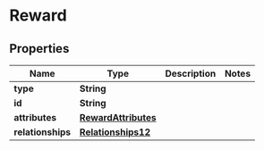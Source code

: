 # Reward

## Properties
Name | Type | Description | Notes
------------ | ------------- | ------------- | -------------
**type** | **String** |  | 
**id** | **String** |  | 
**attributes** | [**RewardAttributes**](RewardAttributes.md) |  | 
**relationships** | [**Relationships12**](Relationships12.md) |  | 
